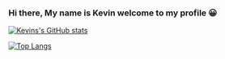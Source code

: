 ### Hi there, My name is Kevin welcome to my profile 😀

<!--
**kevinlo123/kevinlo123** is a ✨ _special_ ✨ repository because its `README.md` (this file) appears on your GitHub profile.

Here are some ideas to get you started:

- 🔭 I’m currently working on ...
- 🌱 I’m currently learning ...
- 👯 I’m looking to collaborate on ...
- 🤔 I’m looking for help with ...
- 💬 Ask me about ...
- 📫 How to reach me: ...
- 😄 Pronouns: ...
- ⚡ Fun fact: ...
-->

[![Kevins's GitHub stats](https://github-readme-stats.vercel.app/api?username=kevinlo123?include_all_commits=true?icons=true)](https://github.com/kevinlo123/github-readme-stats)

[![Top Langs](https://github-readme-stats.vercel.app/api/top-langs/?username=kevinlo123&layout=compact)](https://github.com/anuraghazra/github-readme-stats)
